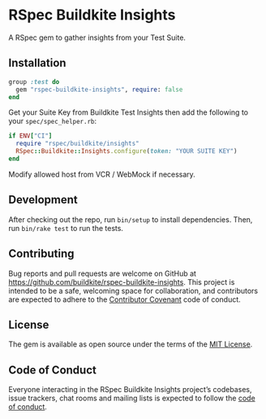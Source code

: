# RSpec Buildkite Insights

A RSpec gem to gather insights from your Test Suite.

## Installation

```ruby
group :test do
  gem "rspec-buildkite-insights", require: false
end
```

Get your Suite Key from Buildkite Test Insights then add the following to your `spec/spec_helper.rb`:

```ruby
if ENV["CI"]
  require "rspec/buildkite/insights"
  RSpec::Buildkite::Insights.configure(token: "YOUR SUITE KEY")
end
```

Modify allowed host from VCR / WebMock if necessary.

## Development

After checking out the repo, run `bin/setup` to install dependencies. Then, run `bin/rake test` to run the tests.

## Contributing

Bug reports and pull requests are welcome on GitHub at https://github.com/buildkite/rspec-buildkite-insights. This project is intended to be a safe, welcoming space for collaboration, and contributors are expected to adhere to the [Contributor Covenant](http://contributor-covenant.org) code of conduct.

## License

The gem is available as open source under the terms of the [MIT License](https://opensource.org/licenses/MIT).

## Code of Conduct

Everyone interacting in the RSpec Buildkite Insights project’s codebases, issue trackers, chat rooms and mailing lists is expected to follow the [code of conduct](https://github.com/buildkite/rspec-buildkite-insights/blob/main/CODE_OF_CONDUCT.md).
